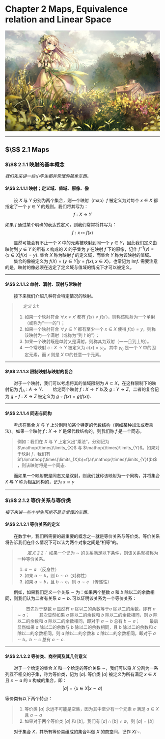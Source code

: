 # Chapter 2 Maps, Equivalence relation and Linear Space

![节点](./Images/1.jpg)

----

## $\S$ 2.1 Maps

### $\S$ 2.1.1 映射的基本概念

*我们先来讲一些小学生都非常懂的简单东西。*

#### $\S$ 2.1.1.1 映射；定义域、值域、原像、像

&emsp;&emsp;设 $X$ 与 $Y$ 分别为两个集合，则一个映射（map）$f$ 被定义为对每个 $x\in{X}$ 都指定了一个 $y\in{Y}$ 的规则。我们将其写为：
    $$
        f:X\:\rightarrow\:Y
        \tag{2.1}
    $$

如果 $f$ 通过某个明确的表达式定义，则我们常常将其写为：
    $$
        f:x\:\mapsto\:f(x)
        \tag{2.2}
    $$

&emsp;&emsp;显然可能会有不止一个 $X$ 中的元素被映射到同一个 $y\in{Y}$，因此我们定义由映射到 $y\in{Y}$ 的所有 $x$ 构成的 $X$ 的子集为 $y$ 在映射 $f$ 下的原像，记作 $f^{-1}(y)=\{x\in{X}|f(x)=y\}$. 集合 $X$ 称为映射 $f$ 的定义域，而集合 $Y$ 称为该映射的值域。
&emsp;&emsp;集合的像被定义为 $f(X)=\{y\in{Y}|y=f(x),x\in{X}\}$，也常记为 $\mathrm{Im}{f}$. 需要注意的是，映射的像必须在选定了定义域与值域的情况下才可以被定义。

----

#### $\S$ 2.1.1.2 单射、满射、双射与常映射

&emsp;&emsp;接下来我们介绍几种符合特定情况的映射。

> &emsp;
> *定义 2.1:*
>
> 1. 如果一个映射符合 $\forall x\neq{x'}$ 都有 $f(x)\neq{f(x')}$，则称该映射为一个单射（或称为“一一的”）；
> 2. 如果一个映射符合 $\forall y\in{Y}$ 都有至少一个 $x\in{X}$ 使得 $f(x)=y$，则称该映射为一个满射（或称为“到上的”）；
> 3. 如果一个映射既是单射又是满射，则称其为双射（一一且到上的）。
> 4. 一个常映射 $c:X\rightarrow{Y}$ 被定义为 $c(x)=y_0$，其中 $y_0$ 是一个 $Y$ 中的固定元素，而 $x$ 则是 $X$ 中的任意一个元素。

----

#### $\S$ 2.1.1.3 限制映射与映射的复合

&emsp;&emsp;对于一个映射，我们可以考虑将其的值域限制为 $A\subset{X}$，在这样限制下的映射记为 $f|_A:A\rightarrow{Y}$.
&emsp;&emsp;给定两个映射 $f:X\rightarrow{Y}$ 以及 $g:Y\rightarrow{Z}$，二者的复合记为 $g\:\circ\:f:X\rightarrow{Z}$ 被定义为 $g\:\circ\:f(x)=g(f(x))$.

----

#### $\S$ 2.1.1.4 同态与同构

&emsp;&emsp;考虑在集合 $X$ 与 $Y$ 上分别附加某个特定的代数结构（例如某种加法或者乘法）。如果一个映射 $f:X\rightarrow{Y}$ 是保代数结构的，则我们称 $f$ 是一个同态。
> 例如：我们在 $X$ 与 $Y$ 上定义出“乘法”，分别记为 $\mathop{\times}\limits_{X}$ 与 $\mathop{\times}\limits_{Y}$。如果对于映射 $f$，我们有 $f(a\mathop{\times}\limits_{X}b)=f(a)\mathop{\times}\limits_{Y}f(b)$，则该映射将是一个同态.

&emsp;&emsp;而如果一个映射既是同态又是双射，则我们就称该映射为一个同构，并将集合 $X$ 与 $Y$ 称为相互同构的，记为 $x\cong{y}$

----

### $\S$ 2.1.2 等价关系与等价类

*接下来讲一些小学生可能不是非常懂的东西。*

#### $\S$ 2.1.2.1 等价关系的定义

&emsp;&emsp;在数学中，我们所需要的最重要的概念之一就是等价关系与等价类。等价关系将告诉我们在什么情况下可以认为两个对象之间是“相等”的。

> &emsp;&emsp;
> *定义 2.2：* 如果一个记为 $\sim$ 的关系满足以下条件，则该关系就被称为一种等价关系。
>
> 1. $a\sim{a}$ （反身性）
> 2. 如果 $a\sim{b}$，则 $b\sim{a}$（对称性）
> 3. 如果 $a\sim{b}$，且 $b\sim{c}$，则 $a\sim{c}$ （传递性）

&emsp;&emsp;例如，如果我们定义一个关系 $\sim$ 为：如果两个整数 $a$ 和 $b$ 除以二的余数相同，则我们认为二者有关系 $a\sim{b}$. 可以证明该关系为一个等价关系：
> &emsp;&emsp;首先对于整数 $a$ 显然有 $a$ 除以二的余数等于$a$ 除以二的余数，即有 $a\sim{a}$；
> &emsp;&emsp;其次显然如果 $a$ 除以二的余数和 $b$ 除以二的余数相同，则 $b$ 除以二的余数和 $a$ 除以二的余数相同，即对于 $a\sim{b}$ 总有 $b\sim{a}$；
> &emsp;&emsp;最后显然如果 $a$ 除以二的余数与 $b$ 除以二的余数相同，且 $b$ 除以二的余数和 $c$ 除以二的余数相同，则 $a$ 除以二的余数和 $c$ 除以二的余数相同，即对于 $a\sim{b}$，$b\sim{c}$ 总有 $a\sim{c}$.

----

#### $\S$ 2.1.2.2 等价类、商空间及其几何意义

&emsp;&emsp;对于一个给定的集合 $X$ 和一个给定的等价关系 $\sim$，我们可以将 $X$ 分割为一系列互不相交的子集，称为等价类，记为 $[a]$. 等价类 $[a]$ 被定义为所有满足 $x\in{X}$ 且 $x\sim{a}$ 的 $x$ 构成的集合，即：
    $$
        [a]=\{x\in{X}|x\sim{a}\}
        \tag{2.3}
    $$

等价类有以下两个特点：

> 1. 等价类 $[a]$ 永远不可能是空集，因为其中至少有一个元素 $a$ 满足 $a\in{X}$ 且 $a\sim{a}$
> 2. 如果对于两个等价类 $[a]$ 和 $[b]$，我们有 $[a]\cap[b]\neq\emptyset$，则 $[a]=[b]$

&emsp;&emsp;对于集合 $X$，其所有等价类组成的集合叫做 $X$ 的商空间，记作 $X/\sim$.